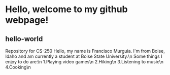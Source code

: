 # Hello, welcome to my github webpage!
## hello-world
Repository for CS-250
Hello, my name is Francisco Murguia. I'm from Boise, Idaho and am currently a student at Boise State University.\n
Some things I enjoy to do are:\n
1.Playing video games\n
2.Hiking\n
3.Listening to music\n
4.Cooking\n

